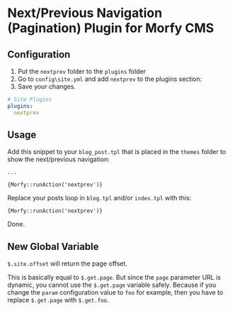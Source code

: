 Next/Previous Navigation (Pagination) Plugin for Morfy CMS
==========================================================

Configuration
-------------

1. Put the `nextprev` folder to the `plugins` folder
2. Go to `config\site.yml` and add `nextprev` to the plugins section:
3. Save your changes.

~~~ .yml
# Site Plugins
plugins:
  nextprev
~~~

Usage
-----

Add this snippet to your `blog_post.tpl` that is placed in the `themes` folder to show the next/previous navigation:

~~~ .no-highlight
...

{Morfy::runAction('nextprev')}
~~~

Replace your posts loop in `blog.tpl` and/or `index.tpl` with this:

~~~ .no-highlight
{Morfy::runAction('nextprev')}
~~~

Done.

New Global Variable
-------------------

`$.site.offset` will return the page offset.

This is basically equal to `$.get.page`. But since the `page` parameter URL is dynamic, you cannot use the `$.get.page` variable safely. Because if you change the `param` configuration value to `foo` for example, then you have to replace `$.get.page` with `$.get.foo`.
